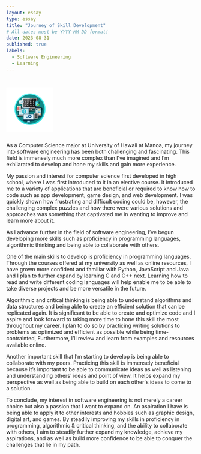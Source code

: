 ```yaml
---
layout: essay
type: essay
title: "Journey of Skill Development"
# All dates must be YYYY-MM-DD format!
date: 2023-08-31
published: true
labels:
  - Software Engineering
  - Learning
---
```


# <img width="25%" class="rounded float-start pe-4" src="../img/softwareE.png">

As a Computer Science major at University of Hawaii at Manoa, my journey into software engineering has been both challenging and fascinating. This field is immensely much more complex than I’ve imagined and I’m exhilarated to develop and hone my skills and gain more experience. 

My passion and interest for computer science first developed in high school, where I was first introduced to it in an elective course. It introduced me to a variety of applications that are beneficial or required to know how to code such as app development, game design, and web development. I was quickly shown how frustrating and difficult coding could be, however, the challenging complex puzzles and how there were various solutions and approaches was something that captivated me in wanting to improve and learn more about it. 


As I advance further in the field of software engineering, I’ve begun developing more skills such as proficiency in programming languages, algorithmic thinking and being able to collaborate with others.

One of the main skills to develop is proficiency in programming languages. Through the courses offered at my university as well as online resources, I have grown more confident and familiar with Python, JavaScript and Java and I plan to further expand by learning C and C++ next. Learning how to read and write different coding languages will help enable me to be able to take diverse projects and be more versatile in the future.

Algorithmic and critical thinking is being able to understand algorithms and data structures and being able to create an efficient solution that can be replicated again. It is significant to be able to create and optimize code and I aspire and look forward to taking more time to hone this skill the most throughout my career. I plan to do so by practicing writing solutions to problems as optimized and efficient as possible while being time-contrainted, Furthermore, I’ll review and learn from examples and resources available online.

Another important skill that I’m starting to develop is being able to collaborate with my peers. Practicing this skill is immensely beneficial because it’s important to be able to communicate ideas as well as listening and understanding others' ideas and point of view. It helps expand my perspective as well as being able to build on each other's ideas to come to a solution.


To conclude, my interest in software engineering is not merely a career choice but also a passion that I want to expand on. An aspiration I have is being able to apply it to other interests and hobbies such as graphic design, digital art, and games. By steadily improving my skills in proficiency in programming, algorithmic & critical thinking, and the ability to collaborate with others, I aim to steadily further expand my knowledge, achieve my aspirations, and as well as build more confidence to be able to conquer the challenges that lie in my path. 
